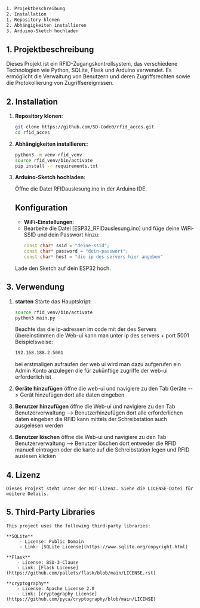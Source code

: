 ```sh
1. Projektbeschreibung
2. Installation
1. Repository klonen
2. Abhängigkeiten installieren
3. Arduino-Sketch hochladen
```

## 1. Projektbeschreibung

Dieses Projekt ist ein RFID-Zugangskontrollsystem, das verschiedene Technologien wie Python, SQLite, Flask und Arduino verwendet. Es ermöglicht die Verwaltung von Benutzern und deren Zugriffsrechten sowie die Protokollierung von Zugriffsereignissen.

## 2. Installation

1. **Repository klonen**:
   ```sh
   git clone https://github.com/SD-Code0/rfid_acces.git
   cd rfid_acces
   ```

2. **Abhängigkeiten installieren:**:
    ```sh
    python3 -m venv rfid_venv
    source rfid_venv/bin/activate
    pip install -r requirements.txt
    ```

3. **Arduino-Sketch hochladen**:

    Öffne die Datei RFIDauslesung.ino in der Arduino IDE.
    ## Konfiguration

    - **WiFi-Einstellungen**:
    - Bearbeite die Datei [ESP32_RFIDauslesung.ino] und füge deine WiFi-SSID und dein Passwort hinzu:
        ```c++
        const char* ssid = "deine-ssid";
        const char* password = "dein-passwort";
        const char* host = "die ip des servers hier angeben"
        ```
        
    Lade den Sketch auf dein ESP32 hoch.

## 3. Verwendung
1. **starten**
    Starte das Hauptskript:
    ```sh
    source rfid_venv/bin/activate
    python3 main.py
    ```

    Beachte das die ip-adressen im code mit der des Servers übereinstimmen
    die Web-ui kann man unter ip des servers + port 5001 
    Beispielsweise:
    ```sh
    192.168.188.2:5001
    ```
    bei erstmaligen aufraufen der web ui wird man dazu aufgerufen ein Admin Konto anzulegen die für zukünftige zugriffe der web-ui erforderlich ist

2. **Geräte hinzufügen**
    öffne die web-ui und navigiere zu den Tab Geräte --> Gerät hinzufügen dort alle daten eingeben

3. **Benutzer hinzufügen**
    öffne die Web-ui und navigiere zu den Tab Benutzerverwaltung --> Benutzerhinzufügen dort alle erforderlichen daten eingeben die RFID kann mittels der Schreibstation auch ausgelesen werden 
4. **Benutzer löschen**
    öffne die Web-ui und navigiere zu den Tab Benutzerverwaltung --> Benutzer löschen dort entweder die RFID manuell eintragen oder die karte auf die Schreibstation legen und RFID auslesen klicken


## 4. Lizenz

    Dieses Projekt steht unter der MIT-Lizenz. Siehe die LICENSE-Datei für weitere Details. 

## 5. Third-Party Libraries
    This project uses the following third-party libraries:

    **SQLite**
         - License: Public Domain
         - Link: [SQLite License](https://www.sqlite.org/copyright.html)

    **Flask**
        - License: BSD-3-Clause
        - Link: [Flask License](https://github.com/pallets/flask/blob/main/LICENSE.rst)

    **cryptography**
        - License: Apache License 2.0
        - Link: [cryptography License](https://github.com/pyca/cryptography/blob/main/LICENSE)
    

